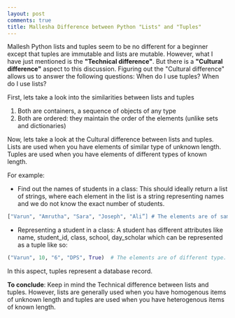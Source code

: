 ```yaml
---
layout: post
comments: true
title: Mallesha Difference between Python "Lists" and "Tuples"
---
```


Mallesh Python lists and tuples seem to be no different for a beginner except that tuples are immutable and lists are mutable. However, what I have just mentioned is the __"Technical difference"__. But there is a __"Cultural difference"__ aspect to this discussion. Figuring out the "Cultural difference" allows us to answer the following questions: When do I use tuples? When do I use lists?

First, lets take a look into the similarities between lists and tuples

1. Both are containers, a sequence of objects of any type
2. Both are ordered: they maintain the order of the elements (unlike sets and dictionaries)


Now, lets take a look at the Cultural difference between lists and tuples. Lists are used when you have elements of similar type of unknown length. Tuples are used when you have elements of different types of known length.

For example:

+ Find out the names of students in a class: This should ideally return a list of strings, where each element in the list is a string representing names and we do not know the exact number of students.

```python
["Varun", "Amrutha", "Sara", "Joseph", "Ali”] # The elements are of same type(string)
```

+ Representing a student in a class: A student has different attributes like name, student_id, class, school, day_scholar which can be represented as a tuple like so:

```python
("Varun", 10, "6", "DPS", True)  # The elements are of different type. 
```
In this aspect, tuples represent a database record.

__To conclude__: Keep in mind the Technical difference between lists and tuples. However, lists are generally used when you have homogenous items of unknown length and tuples are used when you have heterogenous items of known length.


